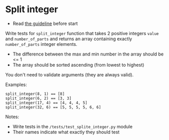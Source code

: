 # Split integer
- Read [the guideline](https://github.com/mate-academy/py-task-guideline/blob/main/README.md) before start

Write tests for `split_integer` function that takes 2 positive integers `value`
and `number_of_parts` and returns an array containing exactly `number_of_parts` 
integer elements.

- The difference between the max and min number in the array should be <= 1
- The array should be sorted ascending (from lowest to highest)

You don't need to validate arguments (they are always valid).

Examples:
```
split_integer(8, 1) == [8]
split_integer(6, 2) == [3, 3]
split_integer(17, 4) == [4, 4, 4, 5]
split_integer(32, 6) == [5, 5, 5, 5, 6, 6]
```

Notes:
- Write tests in the `/tests/test_splite_integer.py` module
- Their names indicate what exactly they should test